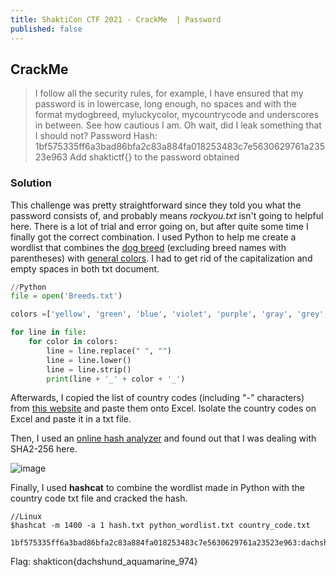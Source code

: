 ```yaml
---
title: ShaktiCon CTF 2021 - CrackMe  | Password
published: false
---
```


## [](#header-2)CrackMe

> I follow all the security rules, for example, I have ensured that my password is in lowercase, long enough, no spaces and with the format mydogbreed, myluckycolor, mycountrycode and underscores in between. 
See how cautious I am. Oh wait, did I leak something that I should not?
>Password Hash: 1bf575335ff6a3bad86bfa2c83a884fa018253483c7e5630629761a23523e963
>Add shaktictf{} to the password obtained

### [](#header-3)Solution

This challenge was pretty straightforward since they told you what the password consists of, and probably means _rockyou.txt_ isn't going to helpful here.
There is a lot of trial and error going on, but after quite some time I finally got the correct combination.
I used Python to help me create a wordlist that combines the [dog breed](https://sortmylist.com/reference/biology/dog_breeds.txt) (excluding breed names with parentheses) with [general colors](https://github.com/imsky/wordlists/blob/master/adjectives/colors.txt).
I had to get rid of the capitalization and empty spaces in both txt document.
```Python
//Python
file = open('Breeds.txt')

colors =['yellow', 'green', 'blue', 'violet', 'purple', 'gray', 'grey', 'red', 'black', 'white', 'orange', 'cyan', 'pink', 'silver', 'brown', 'gold', 'magenta', 'lime', 'amber', 'aqua', 'azure', 'amethyst', 'aquamarine', 'apricot', 'auburn', 'beige', 'bronze', 'buff', 'cardinal', 'cerise', 'chartreuse', 'coral', 'carmine', 'chocolate', 'cream', 'charcoal', 'copper', 'crimson', 'cinnamon', 'celadon', 'dark', 'denim', 'ebony', 'emerald', 'ecru', 'eggplant', 'fuchsia', 'goldenrod', 'hue', 'indigo', 'ivory', 'jade', 'jet', 'khaki', 'lavender', 'lilac', 'lemon', 'mauve', 'maroon', 'mustard', 'mahogany', 'olive', 'ocher', 'orchid', 'pumpkin', 'peach', 'pastel', 'puce', 'pewter', 'persimmon', 'rainbow', 'ruby', 'rose', 'russet', 'salmon', 'saffron', 'sapphire', 'scarlet', 'sepia', 'sienna', 'shade', 'shamrock', 'teal', 'tint', 'turquoise', 'topaz', 'terracotta', 'tangerine', 'umber', 'vermilion', 'viridian', 'wisteria']

for line in file:
    for color in colors:
        line = line.replace(" ", "")
        line = line.lower()
        line = line.strip()
        print(line + '_' + color + '_')
```

Afterwards, I copied the list of country codes (including "-" characters) from [this website](https://countrycode.org/) and paste them onto Excel. Isolate the country codes on Excel and paste it in a txt file.

Then, I used an [online hash analyzer](https://www.tunnelsup.com/hash-analyzer/) and found out that I was dealing with SHA2-256 here.

![image](https://user-images.githubusercontent.com/81070073/113497984-984f5d80-94bd-11eb-9077-394aedc707f8.png)

Finally, I used **hashcat** to combine the wordlist made in Python with the country code txt file and cracked the hash.

```Linux
//Linux
$hashcat -m 1400 -a 1 hash.txt python_wordlist.txt country_code.txt 

1bf575335ff6a3bad86bfa2c83a884fa018253483c7e5630629761a23523e963:dachshund_aquamarine_974
```

Flag: shakticon{dachshund_aquamarine_974}
